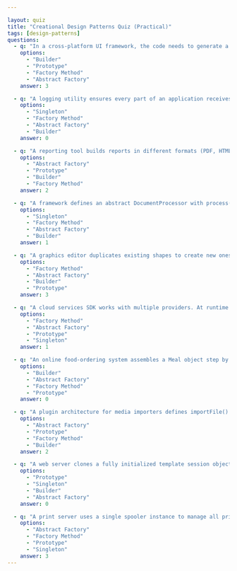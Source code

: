 ```yaml
---

layout: quiz
title: "Creational Design Patterns Quiz (Practical)"
tags: [design-patterns]
questions:
  - q: "In a cross-platform UI framework, the code needs to generate a family of related UI components (windows, buttons, menus) for different operating systems. Which creational design pattern is exemplified by this scenario?"
    options:
      - "Builder"
      - "Prototype"
      - "Factory Method"
      - "Abstract Factory"
    answer: 3

  - q: "A logging utility ensures every part of an application receives the same single logger instance. Which creational design pattern is used?"
    options:
      - "Singleton"
      - "Factory Method"
      - "Abstract Factory"
      - "Builder"
    answer: 0

  - q: "A reporting tool builds reports in different formats (PDF, HTML, text) through a step-by-step construction process, supplying a different formatter object for each format. Which pattern is being applied?"
    options:
      - "Abstract Factory"
      - "Prototype"
      - "Builder"
      - "Factory Method"
    answer: 2

  - q: "A framework defines an abstract DocumentProcessor with process(), which calls an abstract createParser() implemented by subclasses XMLProcessor and JSONProcessor. Which creational design pattern is exemplified?"
    options:
      - "Singleton"
      - "Factory Method"
      - "Abstract Factory"
      - "Builder"
    answer: 1

  - q: "A graphics editor duplicates existing shapes to create new ones with the same properties, then modifies them independently. Which creational design pattern is illustrated?"
    options:
      - "Factory Method"
      - "Abstract Factory"
      - "Builder"
      - "Prototype"
    answer: 3

  - q: "A cloud services SDK works with multiple providers. At runtime it uses a factory object that supplies related resource objects for the selected provider. Which creational design pattern is implemented?"
    options:
      - "Factory Method"
      - "Abstract Factory"
      - "Prototype"
      - "Singleton"
    answer: 1

  - q: "An online food-ordering system assembles a Meal object step by step using a MealAssembler, adding components based on customer choices. Which creational pattern does this approach illustrate?"
    options:
      - "Builder"
      - "Abstract Factory"
      - "Factory Method"
      - "Prototype"
    answer: 0

  - q: "A plugin architecture for media importers defines importFile() in a base class, which calls an abstract createDecoder() overridden by each plugin subtype. Which creational design pattern is used?"
    options:
      - "Abstract Factory"
      - "Prototype"
      - "Factory Method"
      - "Builder"
    answer: 2

  - q: "A web server clones a fully initialized template session object for each new user to avoid repeating heavy setup. Which creational design pattern is applied?"
    options:
      - "Prototype"
      - "Singleton"
      - "Builder"
      - "Abstract Factory"
    answer: 0

  - q: "A print server uses a single spooler instance to manage all print jobs across the application. Which creational design pattern ensures this single point of control?"
    options:
      - "Abstract Factory"
      - "Factory Method"
      - "Prototype"
      - "Singleton"
    answer: 3
---
```

